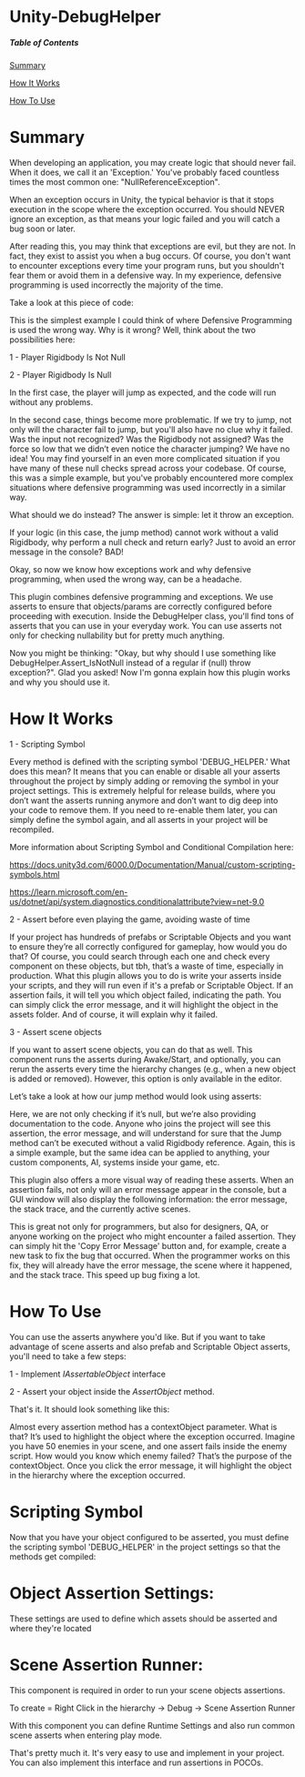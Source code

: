 # Unity-DebugHelper

##### Table of Contents  
[Summary](#summary)

[How It Works](#how-it-works)

[How To Use](#how-to-use)

# Summary
When developing an application, you may create logic that should never fail. When it does, we call it an 'Exception.' You've probably faced countless times the most common one: "NullReferenceException".

When an exception occurs in Unity, the typical behavior is that it stops execution in the scope where the exception occurred. You should NEVER ignore an exception, as that means your logic failed and you will catch a bug soon or later.

After reading this, you may think that exceptions are evil, but they are not. In fact, they exist to assist you when a bug occurs. Of course, you don't want to encounter exceptions every time your program runs, but you shouldn't fear them or avoid them in a defensive way. In my experience, defensive programming is used incorrectly the majority of the time.

Take a look at this piece of code:


This is the simplest example I could think of where Defensive Programming is used the wrong way. Why is it wrong? Well, think about the two possibilities here:

1 - Player Rigidbody Is Not Null

2 - Player Rigidbody Is Null

In the first case, the player will jump as expected, and the code will run without any problems.

In the second case, things become more problematic. If we try to jump, not only will the character fail to jump, but you'll also have no clue why it failed. Was the input not recognized? Was the Rigidbody not assigned? Was the force so low that we didn’t even notice the character jumping? We have no idea! You may find yourself in an even more complicated situation if you have many of these null checks spread across your codebase. Of course, this was a simple example, but you've probably encountered more complex situations where defensive programming was used incorrectly in a similar way.

What should we do instead? The answer is simple: let it throw an exception.

If your logic (in this case, the jump method) cannot work without a valid Rigidbody, why perform a null check and return early? Just to avoid an error message in the console? BAD!

Okay, so now we know how exceptions work and why defensive programming, when used the wrong way, can be a headache.

This plugin combines defensive programming and exceptions. We use asserts to ensure that objects/params are correctly configured before proceeding with execution. Inside the DebugHelper class, you'll find tons of asserts that you can use in your everyday work. You can use asserts not only for checking nullability but for pretty much anything.

Now you might be thinking: "Okay, but why should I use something like DebugHelper.Assert_IsNotNull instead of a regular if (null) throw exception?". Glad you asked! Now I'm gonna explain how this plugin works and why you should use it.

# How It Works
1 - Scripting Symbol

Every method is defined with the scripting symbol 'DEBUG_HELPER.' What does this mean? It means that you can enable or disable all your asserts throughout the project by simply adding or removing the symbol in your project settings. This is extremely helpful for release builds, where you don’t want the asserts running anymore and don’t want to dig deep into your code to remove them. If you need to re-enable them later, you can simply define the symbol again, and all asserts in your project will be recompiled.

More information about Scripting Symbol and Conditional Compilation here:

https://docs.unity3d.com/6000.0/Documentation/Manual/custom-scripting-symbols.html

https://learn.microsoft.com/en-us/dotnet/api/system.diagnostics.conditionalattribute?view=net-9.0

2 - Assert before even playing the game, avoiding waste of time

If your project has hundreds of prefabs or Scriptable Objects and you want to ensure they’re all correctly configured for gameplay, how would you do that? Of course, you could search through each one and check every component on these objects, but tbh, that’s a waste of time, especially in production. What this plugin allows you to do is write your asserts inside your scripts, and they will run even if it's a prefab or Scriptable Object. If an assertion fails, it will tell you which object failed, indicating the path. You can simply click the error message, and it will highlight the object in the assets folder. And of course, it will explain why it failed.

3 - Assert scene objects

If you want to assert scene objects, you can do that as well. This component runs the asserts during Awake/Start, and optionally, you can rerun the asserts every time the hierarchy changes (e.g., when a new object is added or removed). However, this option is only available in the editor.

Let’s take a look at how our jump method would look using asserts:

Here, we are not only checking if it’s null, but we’re also providing documentation to the code. Anyone who joins the project will see this assertion, the error message, and will understand for sure that the Jump method can’t be executed without a valid Rigidbody reference. Again, this is a simple example, but the same idea can be applied to anything, your custom components, AI, systems inside your game, etc.


This plugin also offers a more visual way of reading these asserts. When an assertion fails, not only will an error message appear in the console, but a GUI window will also display the following information: the error message, the stack trace, and the currently active scenes.

This is great not only for programmers, but also for designers, QA, or anyone working on the project who might encounter a failed assertion. They can simply hit the 'Copy Error Message' button and, for example, create a new task to fix the bug that occurred. When the programmer works on this fix, they will already have the error message, the scene where it happened, and the stack trace. This speed up bug fixing a lot.



# How To Use

You can use the asserts anywhere you'd like. But if you want to take advantage of scene asserts and also prefab and Scriptable Object asserts, you'll need to take a few steps:

1 - Implement *IAssertableObject* interface

2 - Assert your object inside the *AssertObject* method.

That's it. It should look something like this:

Almost every assertion method has a contextObject parameter. What is that? It’s used to highlight the object where the exception occurred. Imagine you have 50 enemies in your scene, and one assert fails inside the enemy script. How would you know which enemy failed? That’s the purpose of the contextObject. Once you click the error message, it will highlight the object in the hierarchy where the exception occurred.

# Scripting Symbol

Now that you have your object configured to be asserted, you must define the scripting symbol 'DEBUG_HELPER' in the project settings so that the methods get compiled:


# Object Assertion Settings:

These settings are used to define which assets should be asserted and where they're located


# Scene Assertion Runner:

This component is required in order to run your scene objects assertions.

To create = Right Click in the hierarchy -> Debug -> Scene Assertion Runner

With this component you can define Runtime Settings and also run common scene asserts when entering play mode.

That's pretty much it. It's very easy to use and implement in your project. You can also implement this interface and run assertions in POCOs.


